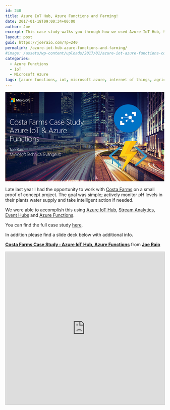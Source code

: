 ```yaml
---
id: 240
title: Azure IoT Hub, Azure Functions and Farming!
date: 2017-01-18T09:00:34+00:00
author: Joe
excerpt: This case study walks you through how we used Azure IoT Hub, Stream Analytics and Azure Functions to monitor the health of plants.
layout: post
guid: https://joeraio.com/?p=240
permalink: /azure-iot-hub-azure-functions-and-farming/
#image: /assets/wp-content/uploads/2017/01/azure-iot-azure-functions-costa-farms.jpg
categories:
  - Azure Functions
  - IoT
  - Microsoft Azure
tags: [azure functions, iot, microsoft azure, internet of things, agriculture]
---
```

![Azure IoT Functions and Costa Farms](/assets/wp-content/uploads/2017/01/azure-iot-azure-functions-costa-farms.jpg)

Late last year I had the opportunity to work with [Costa Farms](https://www.costafarms.com/) on a small proof of concept project. The goal was simple; actively monitor pH levels in their plants water supply and take intelligent action if needed.

We were able to accomplish this using [Azure IoT Hub](https://azure.microsoft.com/en-us/services/iot-hub/), [Stream Analytics](https://azure.microsoft.com/en-us/services/stream-analytics/), [Event Hubs](https://azure.microsoft.com/en-us/services/event-hubs/) and [Azure Functions](https://azure.microsoft.com/en-us/services/functions/).

You can find the full case study [here](https://microsoft.github.io/techcasestudies/iot/2016/11/03/CostaCorp.html).

In addition please find a slide deck below with additional info.

**[Costa Farms Case Study : Azure IoT Hub, Azure Functions](https://www.slideshare.net/JoeRaio/costa-farms-case-study-azure-iot-hub-azure-functions)** from **[Joe Raio](https://www.slideshare.net/JoeRaio)**

<iframe src="https://www.slideshare.net/slideshow/embed_code/key/6z9G0jOpZ0tP27" width="595" height="485" frameborder="0" marginwidth="0" marginheight="0" scrolling="no" style="border:1px solid #CCC; border-width:1px; margin-bottom:5px; max-width: 100%;" allowfullscreen> </iframe> <div style="margin-bottom:5px">